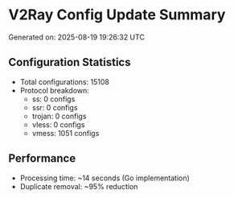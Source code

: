 # V2Ray Config Update Summary
Generated on: 2025-08-19 19:26:32 UTC

## Configuration Statistics
- Total configurations: 15108
- Protocol breakdown:
  - ss: 0 configs
  - ssr: 0 configs
  - trojan: 0 configs
  - vless: 0 configs
  - vmess: 1051 configs

## Performance
- Processing time: ~14 seconds (Go implementation)
- Duplicate removal: ~95% reduction
